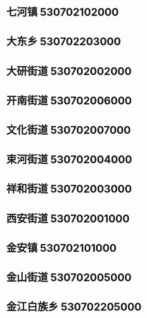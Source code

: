 # 七河镇 530702102000
# 大东乡 530702203000
# 大研街道 530702002000
# 开南街道 530702006000
# 文化街道 530702007000
# 束河街道 530702004000
# 祥和街道 530702003000
# 西安街道 530702001000
# 金安镇 530702101000
# 金山街道 530702005000
# 金江白族乡 530702205000
